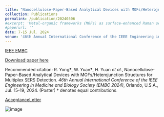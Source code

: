 ```yaml
---
title: "Nanocellulose-Paper-Based Analytical Devices with MOFs/Heterojunction Structures for Multiplex SERS Detection"
collection: Publications
permalink: /publication/20240506
#excerpt: 'Metal-organic frameworks (MOFs) as surface-enhanced Raman scattering (SERS) substrates exhibit selectivity towards analytes with different energy levels. However, due to the energy level mismatch, the multiplex SERS detection on the same substrate has not been developed yet. In this study, we demonstrated nanocellulose-paper-based analytical devices (NanoPADs) with both in-situ ZIF-8/Zn(OH)2and ZIF-67/Co(OH)2 structures. As a proof-of-concept, we independently detected two common environmental pollutants, methyl orange and Rhodamine 6G, on NanoPADs under different incident light wavelengths, achieving limits of detection as 10-7 M, respectively. Our work potentially advances high-sensitive and multiplex SERS-based device development.'
#paperurl: ''
date: 7-15 Jul. 2024
venue: '46th Annual International Conference of the IEEE Engineering in Medicine and Biology Society (EMBC)'
---
```


[IEEE EMBC](https://embc.embs.org/2024/)

[Download paper here](https://github.com/EnderHangYuan/EnderHangYuan.github.io/blob/master/_publications/2024-7-15-Nanocellulose-Paper-Based%20Analytical%20Devices%20with%20MOFs%20Heterojunction%20Structures%20for%20Multiplex%20SERS%20Detection.pdf)

Recommended citation: R. Yong†, W. Yuan†, H. Yuan _et al._, Nanocellulose-Paper-Based Analytical Devices with MOFs/Heterojunction Structures for Multiplex SERS Detection. _46th Annual International Conference of the IEEE Engineering in Medicine and Biology Society (EMBC 2024)_, Orlando, U.S.A., Jul. 15-19, 2024. (Poster) † denotes equal contributions.

[AcceptanceLetter](https://github.com/EnderHangYuan/EnderHangYuan.github.io/blob/master/_publications/EMBC%20Invitation%20letter_Hang%20Yuan.pdf)

![image](https://github.com/EnderHangYuan/EnderHangYuan.github.io/assets/98693538/15d2b7ae-0e8c-482a-845c-c44f81ac0309)

